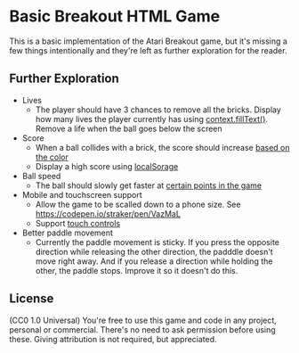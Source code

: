 # Basic Breakout HTML Game

This is a basic implementation of the Atari Breakout game, but it's missing a few things intentionally and they're left as further exploration for the reader.

## Further Exploration

- Lives
  - The player should have 3 chances to remove all the bricks. Display how many lives the player currently has using [context.fillText()](https://developer.mozilla.org/en-US/docs/Web/API/CanvasRenderingContext2D/fillText). Remove a life when the ball goes below the screen
- Score
  - When a ball collides with a brick, the score should increase [based on the color](https://en.wikipedia.org/wiki/Breakout_(video_game)#Gameplay)
  - Display a high score using [localSorage](https://developer.mozilla.org/en-US/docs/Web/API/Window/localStorage)
- Ball speed
  - The ball should slowly get faster at [certain points in the game](https://en.wikipedia.org/wiki/Breakout_(video_game)#Gameplay)
- Mobile and touchscreen support
  - Allow the game to be scalled down to a phone size. See https://codepen.io/straker/pen/VazMaL
  - Support [touch controls](https://developer.mozilla.org/en-US/docs/Web/API/Touch_events)
- Better paddle movement
  - Currently the paddle movement is sticky. If you press the opposite direction while releasing the other direction, the padddle doesn't move right away. And if you release a direction while holding the other, the paddle stops. Improve it so it doesn't do this.
  
## License

(CC0 1.0 Universal) You're free to use this game and code in any project, personal or commercial. There's no need to ask permission before using these. Giving attribution is not required, but appreciated.